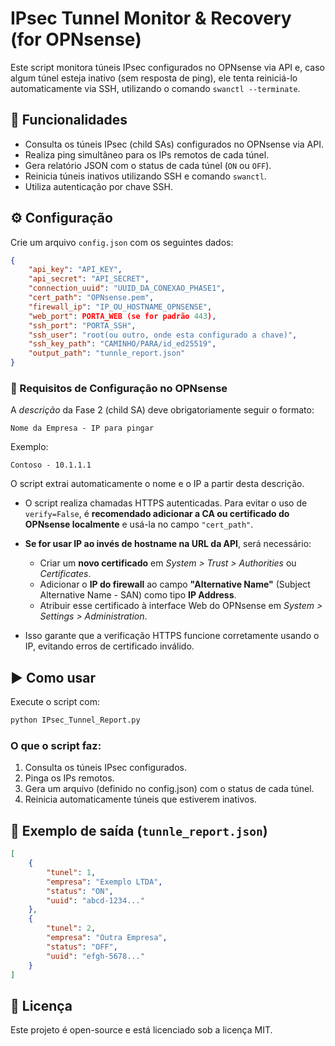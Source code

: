 # IPsec Tunnel Monitor & Recovery (for OPNsense)

Este script monitora túneis IPsec configurados no OPNsense via API e, caso algum túnel esteja inativo (sem resposta de ping), ele tenta reiniciá-lo automaticamente via SSH, utilizando o comando `swanctl --terminate`.

## 🚀 Funcionalidades

* Consulta os túneis IPsec (child SAs) configurados no OPNsense via API.
* Realiza ping simultâneo para os IPs remotos de cada túnel.
* Gera relatório JSON com o status de cada túnel (`ON` ou `OFF`).
* Reinicia túneis inativos utilizando SSH e comando `swanctl`.
* Utiliza autenticação por chave SSH.

## ⚙️ Configuração

Crie um arquivo `config.json` com os seguintes dados:

```json
{
    "api_key": "API_KEY",
    "api_secret": "API_SECRET",
    "connection_uuid": "UUID_DA_CONEXAO_PHASE1",
    "cert_path": "OPNsense.pem",
    "firewall_ip": "IP_OU_HOSTNAME_OPNSENSE",
    "web_port": PORTA_WEB (se for padrão 443),
    "ssh_port": "PORTA_SSH",
    "ssh_user": "root(ou outro, onde esta configurado a chave)",
    "ssh_key_path": "CAMINHO/PARA/id_ed25519",
    "output_path": "tunnle_report.json"
}
```

### 🔧 Requisitos de Configuração no OPNsense

A *descrição* da Fase 2 (child SA) deve obrigatoriamente seguir o formato:

```
Nome da Empresa - IP para pingar
```

Exemplo:

```
Contoso - 10.1.1.1
```

O script extrai automaticamente o nome e o IP a partir desta descrição.

* O script realiza chamadas HTTPS autenticadas. Para evitar o uso de `verify=False`, é **recomendado adicionar a CA ou certificado do OPNsense localmente** e usá-la no campo `"cert_path"`.
* **Se for usar IP ao invés de hostname na URL da API**, será necessário:

  * Criar um **novo certificado** em *System > Trust > Authorities* ou *Certificates*.
  * Adicionar o **IP do firewall** ao campo **"Alternative Name"** (Subject Alternative Name - SAN) como tipo **IP Address**.
  * Atribuir esse certificado à interface Web do OPNsense em *System > Settings > Administration*.
* Isso garante que a verificação HTTPS funcione corretamente usando o IP, evitando erros de certificado inválido.

## ▶️ Como usar

Execute o script com:

```bash
python IPsec_Tunnel_Report.py
```

### O que o script faz:

1. Consulta os túneis IPsec configurados.
2. Pinga os IPs remotos.
3. Gera um arquivo (definido no config.json) com o status de cada túnel.
4. Reinicia automaticamente túneis que estiverem inativos.

## 📂 Exemplo de saída (`tunnle_report.json`)

```json
[
    {
        "tunel": 1,
        "empresa": "Exemplo LTDA",
        "status": "ON",
        "uuid": "abcd-1234..."
    },
    {
        "tunel": 2,
        "empresa": "Outra Empresa",
        "status": "OFF",
        "uuid": "efgh-5678..."
    }
]
```

## 📃 Licença

Este projeto é open-source e está licenciado sob a licença MIT.
